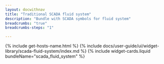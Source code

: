 ```yaml
---
layout: docwithnav
title: "Traditional SCADA fluid system"
description: "Bundle with SCADA symbols for fluid system"
breadcrumbs: "true"
breadcrumbs-steps: "1"

---
```

{% include get-hosts-name.html %}
{% include docs/user-guide/ui/widget-library/scada-fluid-system/index.md %}
{% include widget-cards.liquid bundleName="scada_fluid_system" %}
